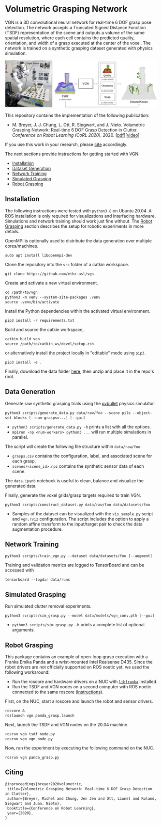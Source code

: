 # Volumetric Grasping Network

VGN is a 3D convolutional neural network for real-time 6 DOF grasp pose detection. The network accepts a Truncated Signed Distance Function (TSDF) representation of the scene and outputs a volume of the same spatial resolution, where each cell contains the predicted quality, orientation, and width of a grasp executed at the center of the voxel. The network is trained on a synthetic grasping dataset generated with physics simulation.

![overview](docs/overview.png)

This repository contains the implementation of the following publication:

* M. Breyer, J. J. Chung, L. Ott, R. Siegwart, and J. Nieto. Volumetric Grasping Network: Real-time 6 DOF Grasp Detection in Clutter. _Conference on Robot Learning (CoRL 2020)_, 2020. [[pdf](http://arxiv.org/abs/2101.01132)][[video](https://youtu.be/FXjvFDcV6E0)]

If you use this work in your research, please [cite](#citing) accordingly.

The next sections provide instructions for getting started with VGN.

* [Installation](#installation)
* [Dataset Generation](#data-generation)
* [Network Training](#network-training)
* [Simulated Grasping](#simulated-grasping)
* [Robot Grasping](#robot-grasping)

## Installation

The following instructions were tested with `python3.8` on Ubuntu 20.04. A ROS installation is only required for visualizations and interfacing hardware. Simulations and network training should work just fine without. The [Robot Grasping](#robot-grasping) section describes the setup for robotic experiments in more details.

OpenMPI is optionally used to distribute the data generation over multiple cores/machines.

```
sudo apt install libopenmpi-dev
```

Clone the repository into the `src` folder of a catkin workspace.

```
git clone https://github.com/ethz-asl/vgn
```

Create and activate a new virtual environment.

```
cd /path/to/vgn
python3 -m venv --system-site-packages .venv
source .venv/bin/activate
```

Install the Python dependencies within the activated virtual environment.

```
pip3 install -r requirements.txt
```

Build and source the catkin workspace,

```
catkin build vgn
source /path/to/catkin_ws/devel/setup.zsh
```

or alternatively install the project locally in "editable" mode using `pip3`.

```
pip3 install -e .
```

Finally, download the data folder [here](https://drive.google.com/file/d/1MnWwxkYo9WnLFNseEVSWRT1q-XElYlxJ/view?usp=sharing), then unzip and place it in the repo's root.

## Data Generation

Generate raw synthetic grasping trials using the [pybullet](https://github.com/bulletphysics/bullet3) physics simulator.

```
python3 scripts/generate_data.py data/raw/foo --scene pile --object-set blocks [--num-grasps=...] [--gui]
```

* `python3 scripts/generate_data.py -h` prints a list with all the options.
* `mpirun -np <num-workers> python3 ...` will run multiple simulations in parallel.

The script will create the following file structure within `data/raw/foo`:

* `grasps.csv` contains the configuration, label, and associated scene for each grasp,
* `scenes/<scene_id>.npz` contains the synthetic sensor data of each scene.

The `data.ipynb` notebook is useful to clean, balance and visualize the generated data.

Finally, generate the voxel grids/grasp targets required to train VGN.

```
python3 scripts/construct_dataset.py data/raw/foo data/datasets/foo
```

* Samples of the dataset can be visualized with the `vis_sample.py` script and `vgn.rviz` configuration. The script includes the option to apply a random affine transform to the input/target pair to check the data augmentation procedure.

## Network Training

```
python3 scripts/train_vgn.py --dataset data/datasets/foo [--augment]
```

Training and validation metrics are logged to TensorBoard and can be accessed with

```
tensorboard --logdir data/runs
```

## Simulated Grasping

Run simulated clutter removal experiments.

```
python3 scripts/sim_grasp.py --model data/models/vgn_conv.pth [--gui]
```

* `python3 scripts/sim_grasp.py -h` prints a complete list of optional arguments.

## Robot Grasping

This package contains an example of open-loop grasp execution with a Franka Emika Panda and a wrist-mounted Intel Realsense D435. Since the robot drivers are not officially supported on ROS noetic yet, we used the following workaround:

- Run the roscore and hardware drivers on a NUC with [`libfranka`](https://frankaemika.github.io/docs/installation_linux.html) installed.
- Run the TSDF and VGN nodes on a second computer with ROS noetic connected to the same roscore  ([instructions](http://wiki.ros.org/ROS/Tutorials/MultipleMachines)).

First, on the NUC, start a roscore and launch the robot and sensor drivers.

```
roscore &
roslaunch vgn panda_grasp.launch
```

Next, launch the TSDF and VGN nodes on the 20.04 machine.

```
rosrun vgn tsdf_node.py
rosrun vgn vgn_node.py
```

Now, run the experiment by executing the following command on the NUC.

```
rosrun vgn panda_grasp.py
```

## Citing

```
@inproceedings{breyer2020volumetric,
 title={Volumetric Grasping Network: Real-time 6 DOF Grasp Detection in Clutter},
 author={Breyer, Michel and Chung, Jen Jen and Ott, Lionel and Roland, Siegwart and Juan, Nieto},
 booktitle={Conference on Robot Learning},
 year={2020},
}
```
